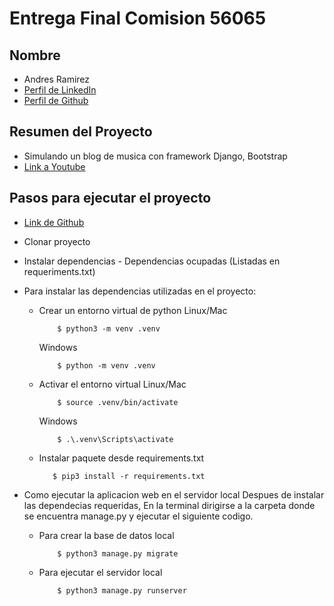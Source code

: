 # Entrega Final Comision 56065

## Nombre

- Andres Ramirez
- [Perfil de LinkedIn](https://www.linkedin.com/in/aramirezaliste/)
- [Perfil de Github](https://github.com/aramirezaliste/)

##  Resumen del Proyecto

- Simulando un blog de musica con framework Django, Bootstrap
- [Link a Youtube](https://www.youtube.com/watch?v=5n31Ok_oyKk)

## Pasos para ejecutar el proyecto

- [Link de Github](https://github.com/aramirezaliste/PlaygroundFinalProject-Ramirez)
- Clonar proyecto
- Instalar dependencias
        - Dependencias ocupadas (Listadas en requeriments.txt)

- Para instalar las dependencias utilizadas en el proyecto:
    - Crear un entorno virtual de python
        Linux/Mac
        ```
            $ python3 -m venv .venv
        ```
        Windows
        ```
            $ python -m venv .venv
        ```
    - Activar el entorno virtual
        Linux/Mac
        ```
            $ source .venv/bin/activate
        ```
        Windows
        ```
            $ .\.venv\Scripts\activate
        ```
    - Instalar paquete desde requirements.txt
         ```
            $ pip3 install -r requirements.txt
        ```

- Como ejecutar la aplicacion web en el servidor local
    Despues de instalar las dependecias requeridas,
    En la terminal dirigirse a la carpeta donde se encuentra manage.py
    y ejecutar el siguiente codigo.

    - Para crear la base de datos local
        ```
            $ python3 manage.py migrate
        ```
    - Para ejecutar el servidor local
        ```
            $ python3 manage.py runserver
        ```
